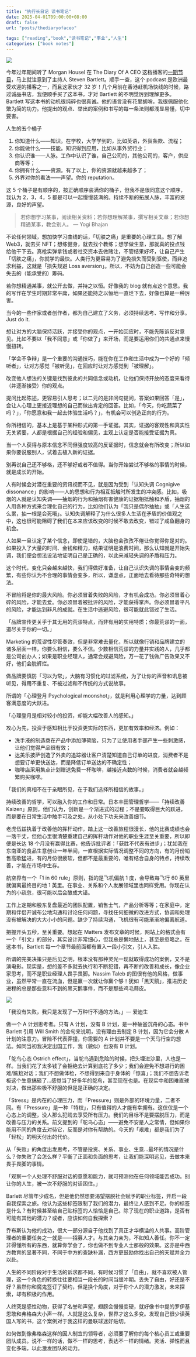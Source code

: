 ```yaml
---
title: "执行长日记 读书笔记"
date: 2025-04-01T09:00:00+08:00
draft: false
url: "posts/thediaryofaceo"

tags: ["reading","book","读书笔记","事业","人生"]
categories: ["book notes"]
---
```



![](/img/thediaryofaceo.jpeg)

今年过年期间听了 Morgan Housel 在 The Diary Of A CEO 这档播客的[一期节目](https://www.youtube.com/watch?v=vOvLFT4v4LQ)，马上就注意到了主持人 Steven Bartlett。顺手一查，这个 podcast 是欧洲最受欢迎的播客之一，而且这家伙才 32 岁！几个月前在香港赶机场快线的时候，路过诚品书店，我便顺手买了这本书，才对 Bartlett 的不明觉厉到理解更多。Bartlett 写这本书的动机很纯碎也很真诚。他的语言没有花里胡哨，我很佩服他化繁为简的功力。他提出的观点、举出的案例和书写的每一条法则都浅显易懂，切中要害。

人生的五个桶子

1. 你知道什么——知识。在学校，大学学到的，比如英语，外贸条款、流程；
2. 你能做什么——技能。知识得到应用，比如从事外贸行业；
3. 你认识谁——人脉。工作中认识了谁，自己公司的，其他公司的，客户，供应商等等；
4. 你拥有什么——资源。有了以上，你的资源就越来越多了；
5. 外界对你的看法——声望。你的 reputation。

这 5 个桶子是有顺序的，按正确顺序装满你的桶子，但我不是很同意这个顺序，我认为 2，3，4，5 都是可以一起慢慢装满的。持续不断的拓展人脉，丰富的资源，良好的声望。

> 若你想学习某事，阅读相关资料；若你想理解某事，撰写相关文章；若你想精通某事，教会别人。 — Yogi Bhajan

不论任何领域，想加快学习曲线的话，「切肤之痛」是重要的心理工具。想了解 Web3，就去买 NFT；想练健身，就去找个教练；想学做生意，那就真的投点钱给他干下去。真枪实弹拿钱或者社交资本去做赌注，不管结果好坏，让自己产生「切肤之痛」，你就学的最快。人类行为更容易为了避免损失而受到驱使，而非追求利益，这就是「损失规避 Loss aversion」。所以，不妨为自己创造一些可能会失去的（能承受的）筹码。

若你想精通某事，就公开去做，并持之以恒。好像我的 blog 就有点这个意思。我的写作在学生时期非常平庸，如果还能持之以恒地一直烂下去，好像也算是一种厉害。

当今的一些作家或者创作者，都为自己建立了义务，必须持续思考、写作和分享。Just do it.

想让对方的大脑保持活跃，并接受你的观点，一开始回应时，不能先陈诉反对意见。比如不要以「我不同意」或「你做了」来开场，而是要运用你们的共通点来慢慢扭转。

「学会不争辩」是一个重要的沟通技巧，能在你在工作和生活中成为一个好的「倾听者」，让对方感觉「被听见」，在回应时让对方感觉到「被理解」。

改变他人想法的关键是找到彼此的共同信念或动机，让他们保持开放的态度来看待（并逐渐接受）你的观点。

提问比起陈述，更容易引人思考；以二元的是非问句提问，答案如果回答「是」，会让人心理上更接近理想的自己而做出肯定的回答。比如，「今天，你吃蔬菜了吗？」，「你愿意和我一起去体验生活吗？」，有机会可以创造正向的行为。

你所相信的，基本上是基于某种形式的第一手证据。其实，证据的客观性和真实性无关紧要，人都是根据自己的经验和偏见，主观上认定是否能接受证据为真。

当一个人获得与原本信念不同但强度较高的反证据时，信念就会有所改变；所以如果你要说服别人，试着去植入新的证据。

别再说自己还不够格，还不够好或者不值得。当你开始尝试不够格的事情的时候，就是成长的开始。

人有时候会对潜在重要的资讯视而不见，就是因为受到「认知失调 Cognigive dissonance」的影响——人的思想和行为相互抵触时所发生的冲突感。比如，吸烟的人就是认知失调——抽烟的行为和抽烟有害健康的证据相抵触和矛盾，抽烟的人用各种方式来合理化自己的行为，比如他们认为「我只是偶尔抽抽」或「人生这么累，抽一根是会死哦」。认知失调解释了为什么很多人生活在矛盾的价值观之中，这也很可能阻碍了我们在本来应该改变的时候不敢去改变，错过了咸鱼翻身的机会。

人如果一旦认定了某个信念，即使是错的，大脑也会孜孜不倦让你觉得你是对的。如果投入了大量的时间、金钱和精力，结果证明是浪费时间，那么认知就是开始失调，我们便会想法设法地证明自己是正确的，以此来减轻失调的矛盾和压力。

这个时代，变化只会越来越快，我们得做好准备，让自己认识失调的事情会变的频繁，有些你认为不合理的事情会变多，所以，谦虚点，正面地去看待那些奇特的想法。

不冒险将是你的最大风险。你必须冒着失败的风险，才有机会成功。你必须冒着心碎的风险，才能去爱。你必须冒着被批评的风险，才能获得掌声。你必须冒着平凡的风险，才能达到非凡的成就。在生活中逃避风险，很可能就此错过了生活。

「品牌宣传更关乎于其无用的荒谬特点，而非有用的实用特质；你最荒谬的一面，道尽关于你的一切。」

Marketing 的荒谬性尽管奏效，但是非常难去量化，所以就像行销和品牌建立的诸多层面一样，你要么相信，要么不信。少数相信荒谬的力量并实践的人，几乎都是公司创办人；如果是职业经理人，通常会规避风险，万一花了钱做广告效果又不好，他们会脱裤烂。

做品牌要慎防「习以为常」，大脑有习惯化的过滤系统，为了让你的声音和讯息被听见，得用不重复、不被过滤和不传统的方式说故事。

所谓的「心理登月 Psychological moonshot」，就是利用心理学的力量，达到顾客满意度的大跃进。

「心理登月是相对较小的投资，却能大幅改善人的感知。」

攻心为先，投资于感知相比于投资更实际的东西，更加有效率和经济。例如：

- 洗手液的制造商在产品中添加薄荷脑，只为了让使用者手部产生一些刺激感，让他们觉得产品很有效；
- 达美乐披萨创造了外卖的追踪器让客户清楚知道自己订单的进度，消费者不是想要订单更快送达，而是降低订单送达的不确定性；
- 咖啡店采用集点计划赠送免费一杯咖啡，越接近点数的时候，消费者就会越频繁购买咖啡。

「我们的真相不在于亲眼所见，在于我们选择所相信的故事。」

持续改善的哲学，可以融入你的工作和日常。日本丰田管理哲学——「持续改善 Kaizen」原则，他们认为，创新是一个渐进式的过程；不是要取得巨大的跃进，而是要在日常生活中触手可及之处，从小处下功夫来改善细节。

老虎伍兹执着于改善他的挥杆动作，踏上这一改善旅程很漫长，他的比赛成绩也会一落千丈，但他心里很清楚重建自己的挥杆动作对他的职业生涯至关重要，所以即便是长达 18 个月没有赢得比赛，他告诉批评者：「获胜不代表有进步」；犹如我在东南亚的食品生意创业一年半间，一直根据实际情况调整不同的方向，有的月份销售高歌猛进，有的月份很疲软，但都不是最重要的，唯有结合自身的特点，持续改善，才能在市场中生存。

航空界有一个「1 in 60 rule」原则，指的是飞机偏航 1 度，会导致每飞行 60 英里就偏离最终目的地 1 英里。在事业、关系和个人发展领域里也同样受用。你现在认为的小疏忽，很可能以后会酿成大错。

工作上定期和股东复盘最近的团队配置，销售士气，产品分析等等；在家庭中，定期和伴侣开诚布公地沟通和讨论任何问题，寻找任何细微的改进方式，协调和处理没有被解决的大大小小的问题。缺少了持续沟通，飞机很有可能渐渐地偏离航道。

把握开头五秒，至关重要。想起在 Matters 发布文章的时候，网站上的格式会有一个「引文」的部分，其实设计非常细心，但我总是懒地贴上，甚至是忽略之。在这本书，Bartlett 每一个章节最前面都有置入一段小引文，引人入胜。

所谓的完美决策只是后见之明，根本没有那种灵光一现就取得成功的案例，又不是演电影。现实是，想的差不多就去执行和不断犯错，再不断的改善和成长，像企业家思考，而不是职业经理人畏手畏脚。Nassim Taleb 的图很有他的风格，做事业，虽然平常一直在流血，但是赢一次就让你赢个够！犹如「黑天鹅」，推进历史进程的总是那些意料不到的黑天鹅事件，而不是那些鸡毛蒜皮。

![](/img/talebchart.jpeg)

「我没有失败，我只是发现了一万种行不通的方法。」— 爱迪生

做一个 A 计划思考者。只有 A 计划，没有 B 计划，是一种破釜沉舟的心态。书中 Barlett 引用 Will Smith 的金句来说明，没有理由去制定 B 计划，因为它会分散 A 计划的注意力。冒险不代表莽撞，你需要的 A 计划并不要是一个天马行空的想法。如同当初我决定出国工作，我（貌似）也没有 B 计划。

「鸵鸟心态 Ostrich effect」，当鸵鸟遇到危险的时候，把头埋进沙里，人也是一样。当我们花了太多钱了会拒绝去计算到底花了多少；我们会避免不想进行的困难/尴尬对话；我们不想做体检，不想得到来自于身体的「惊喜」；我们不想告诉老板这个生意搞砸了…感觉当了好多年的鸵鸟，甚至现在也是。在现实中和困难直球对决，做出那些极不舒服的但是是正确的决定。

「Stress」是内在的心理压力，而「Pressure」则是外部的环境力量，二者不同。有「Pressure」是一种「特权」，只有值得的人才能有幸拥有。这仅仅是一个心态上的调整，没人那么犯贱去享受所有压力。我们的目标不是要摆脱压力，而是改善与压力的关系。前文提到的「鸵鸟心态」——避免不安是人之常情，但如果你能用不同的角度去对待它，反而是对你有帮助的。今天的「艰难」都是我们为了「轻松」的明天付出的代价。

从「失败」的角度出发思考，不管是投资、关系、事业、生意…最坏的情况是什么？你失败了会怎么样？平衡了正面和负面的思考，让我们能深明远见，去做本来畏手畏脚的事情。

「观察一个人处理不舒服对话的意愿和能力，就可预测他在任何领域能否成功。别让你的人生，被一次不舒服的对话困住。」

Barlett 尽管年少成名，但是他仍然想要渴望摆脱社会赋予的职业标签，开启一段自我探索之旅。他认为这些标签限制了我们的潜力，最终让人感到不足。你的标签是什么？有时候甚至给自己贴标签的人恰恰是自己。除了现在的职业道路，是否有可能有其他的潜力？或者，应该如何自我探索？

乔布斯认为他的成功，很大一部分源自于他找到了真正才华横溢的人共事。高阶管理者的重要任务之一就是——招募人才。与其亲力亲为，不如知人善任。你不一定非得懂所有的东西，就算你学会了，你也做不到专业人士那般的效果。这亦是中西方教育的显著不同，不同于中方的查缺补漏，西方更鼓励你找出自己的天赋并全力以赴。

人生的不同阶段对于生活的诉求都不同，有时候习惯了「自由」，就不喜欢被人管理，这一个角色的转换往往要相当一段长的时间当缓冲期。丢失了自由，好还是不好？虽然你和魔鬼签订了契约，但是换个角度，对于你个人的潜力激发，未来探索，却有积极的作用。

人终究是感性动物，获得了名誉和声望，翅膀会慢慢变硬，就好像书中提的罗伊基恩敢和弗格森大小声一样。人就是这么复杂，世界才这么多变。发现自己很少读英国人写的书，这个案例对于我这样的曼联球迷好贴切。

如何做到像弗格森这样的因人制宜的领导者，必须要了解你的每个核心员工或重要团队成员。说不一样的话，做不一样的思考，表达不一样的情绪。灵活、弹性而且变化多端，以此激发团队的动力。